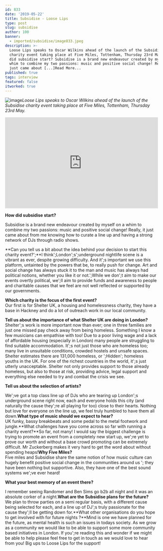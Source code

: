 ```yaml
---
id: 833
date: '2019-05-22'
title: Subsidise - Loose Lips
type: post
slug: subsidise
author: 100
banner:
  - imported/subsidise/image833.jpeg
description: >-
  Loose Lips speaks to Oscar Wilkins ahead of the launch of the Subsidise
  charity event taking place at Five Miles, Tottenham, Thursday 23rd May. How
  did subsidise start? Subsidise is a brand new endeavour created by myself on a
  whim to combine my two passions: music and positive social change! Really, it
  just came about [...]Read More...
published: true
tags: interview
featured: false
itworked: true
---
```

![image](../imported/subsidise/image833.jpeg)_Loose Lips speaks to Oscar Wilkins ahead of the launch of the Subsidise charity event taking place at Five Miles, Tottenham, Thursday 23rd May._

<iframe width='100%' height='300' scrolling='no' frameborder='no' allow='autoplay' src='http://www.youtube.com/embed/K1a4fWHjo1o?wmode=opaque'></iframe>

**How did subsidise start?**  
  
Subsidise is a brand new endeavour created by myself on a whim to combine my two passions: music and positive social change! Really, it just came about from me knowing how to curate a line up and having a strong network of DJs through radio shows.

**Can you tell us a bit about the idea behind your decision to start this charity event?';**I think';London';s';underground nightlife scene is a vibrant as ever, despite growing difficulty. And it';s important we use this platform, untainted by the powers that be, to really push for change. Art and social change has always stuck it to the man and music has always had political notions, whether you like it or not.';While we don';t aim to make our events overtly political, we';ll aim to provide funds and awareness to people and charitable causes that we feel are not well reflected or supported by our governments.  
  
**Which charity is the focus of the first event?**  
Our first is for Shelter UK, a housing and homelessness charity, they have a base in Hackney and do a lot of outreach work in our local community.  
  
**Tell us about the importance of what Shelter UK are doing in London?**  
Shelter';s work is more important now than ever; one in three families are just one missed pay check away from being homeless. Something I know a few musicians can empathise with too! Due to a poor living wage and a lack of affordable housing (especially in London) many people are struggling to find suitable accommodation. It';s not just those who are homeless too; many live in unsuitable conditions, crowded hostels and unsafe spaces. Shelter estimates there are 131,000 homeless, or ';Hidden'; homeless youths in the UK. For one of the richest countries in the world, it';s just utterly unacceptable. Shelter not only provides support to those already homeless, but also to those at risk, providing advice, legal support and everything else needed to try and combat the crisis we see.  
  
**Tell us about the selection of artists?**

We';ve got a top class line up of DJs who are tearing up London';s underground scene right now, each and everyone holds this city (and naturally the cause they';re all playing for too) close to their hearts. Nothing but love for everyone on the line up, we feel truly humbled to have them all down.**What type of music should we expect to hear?**  
UK funky, bassy breakbeats and some pedal to the metal footwork and jungle.**What challenges have you come across so far with running a charity event?**So far, not many! I would say the biggest challenge is trying to promote an event from a completely new start up, we';re yet to prove our worth and without a base crowd promoting can be extremely difficult. Mr Zuckerberg makes it very hard to get the word about without spending heaps!**Why Five Miles?**  
Five miles and Subsidise share the same notion of how music culture can hugely benefit positive social change in the communities around us '; they have been nothing but supportive. Also, they have one of the best sound systems we';ve ever heard!  
  
**What your best memory of an event there?**

I remember seeing Randomer and Ben Sims go b2b all night and it was an absolute corker of a night.**What are the Subsidise plans for the future?**  
We plan to throw parties on a semi regular basis, with a different cause being selected for each, and a line up of DJ';s truly passionate for the cause they';ll be getting down for.**What other organisations do you hope to get involved with for future nights ?**Mind is one we have planned for the future, as mental health is such an issues in todays society. As we grow as a community we would like to be able to support some more community based initiatives in London. If you';re reading this and wonder if we might be able to help please feel free to get in touch as we would love to hear from you! Big ups to Loose Lips for the support!